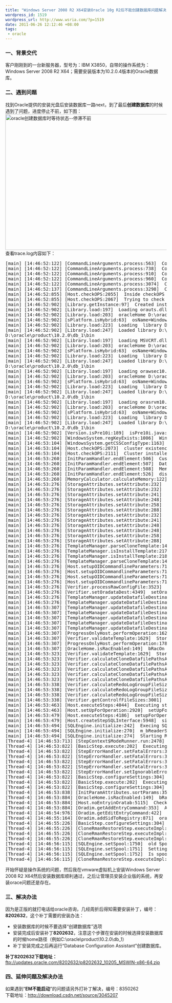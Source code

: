 ```yaml
--- 
title: "Windows Server 2008 R2 X64安装Oracle 10g R2后不能创建数据库问题解决办法"
wordpress_id: 1519
wordpress_url: http://www.wsria.com/?p=1519
date: 2011-06-26 12:12:46 +08:00
tags: 
 - oracle
---
```

<h3>一、背景交代</h3>
客户刚刚到的一台新服务器，型号为：IBM X3850，自带的操作系统为：Windows Server 2008 R2 X64；需要安装版本为10.2.0.4版本的Oracle数据库。
<h3>二、遇到问题</h3>
找到Oracle提供的安装光盘后安装数据库一路next，到了最后<strong>创建数据库</strong>的时候遇到了问题，进度停止不前，如下图：
<a href="http://www.kafeitu.me/files/2011/06/oracle-create-db.png"><img src="http://www.kafeitu.me/files/2011/06/oracle-create-db.png" alt="oracle创建数据库时等待状态--停滞不前" title="oracle创建数据库时等待状态--停滞不前" width="575" height="423" class="alignright size-full wp-image-1522" /></a><br/>
查看trace.log内容如下：
<!--more-->
<pre>
[main] [14:46:52:122] [CommandLineArguments.process:563]  CommandLineArguments->process: number of arguments = 32
[main] [14:46:52:122] [CommandLineArguments.process:738]  CommandLineArguments->process: Create Database argument is specified
[main] [14:46:52:122] [CommandLineArguments.process:910]  CommandLineArguments->process: template Name argument is specified
[main] [14:46:52:122] [CommandLineArguments.process:960]  CommandLineArguments->process: db name argument is specified
[main] [14:46:52:122] [CommandLineArguments.process:3074]  CommandLineArguments->process: in Operation Type is Creation/GenerateScripts Mode condition
[main] [14:46:52:137] [CommandLineArguments.process:3298]  CommandLineArguments->process: Successfully process command line arguments
[main] [14:46:52:855] [Host.checkOPS:2055]  Inside checkOPS
[main] [14:46:52:855] [Host.checkOPS:2067]  Trying to check cluster existence
[main] [14:46:52:902] [Library.getInstance:97]  Created instance of Library. 
[main] [14:46:52:902] [Library.load:197]  Loading orauts.dll...
[main] [14:46:52:902] [Library.load:203]  oracleHome D:\oracle\product\10.2.0\db_1
[main] [14:46:52:902] [sPlatform.isHybrid:63]  osName=Windows Vista osArch=amd64 rc=false
[main] [14:46:52:902] [Library.load:223]  Loading  library D:\oracle\product\10.2.0\db_1\bin\orauts.dll
[main] [14:46:52:902] [Library.load:247]  Loaded library D:\oracle\product\10.2.0\db_1\bin\orauts.dll from path=
D:\oracle\product\10.2.0\db_1\bin
[main] [14:46:52:902] [Library.load:197]  Loading MSVCRT.dll...
[main] [14:46:52:902] [Library.load:203]  oracleHome D:\oracle\product\10.2.0\db_1
[main] [14:46:52:902] [sPlatform.isHybrid:63]  osName=Windows Vista osArch=amd64 rc=false
[main] [14:46:52:902] [Library.load:223]  Loading  library D:\oracle\product\10.2.0\db_1\bin\MSVCRT.dll
[main] [14:46:52:902] [Library.load:247]  Loaded library D:\oracle\product\10.2.0\db_1\bin\MSVCRT.dll from path=
D:\oracle\product\10.2.0\db_1\bin
[main] [14:46:52:902] [Library.load:197]  Loading orawsec10.dll...
[main] [14:46:52:902] [Library.load:203]  oracleHome D:\oracle\product\10.2.0\db_1
[main] [14:46:52:902] [sPlatform.isHybrid:63]  osName=Windows Vista osArch=amd64 rc=false
[main] [14:46:52:902] [Library.load:223]  Loading  library D:\oracle\product\10.2.0\db_1\bin\orawsec10.dll
[main] [14:46:52:902] [Library.load:247]  Loaded library D:\oracle\product\10.2.0\db_1\bin\orawsec10.dll from path=
D:\oracle\product\10.2.0\db_1\bin
[main] [14:46:52:902] [Library.load:197]  Loading orasrvm10.dll...
[main] [14:46:52:902] [Library.load:203]  oracleHome D:\oracle\product\10.2.0\db_1
[main] [14:46:52:902] [sPlatform.isHybrid:63]  osName=Windows Vista osArch=amd64 rc=false
[main] [14:46:52:902] [Library.load:223]  Loading  library D:\oracle\product\10.2.0\db_1\bin\orasrvm10.dll
[main] [14:46:52:902] [Library.load:247]  Loaded library D:\oracle\product\10.2.0\db_1\bin\orasrvm10.dll from path=
D:\oracle\product\10.2.0\db_1\bin
[main] [14:46:52:902] [Version.isPre10i:189]  isPre10i.java: Returning FALSE
[main] [14:46:52:902] [WindowsSystem.regKeyExists:1006]  WindowsSystem.regKeyExists: mainkey= HKEY_LOCAL_MACHINE subkey = Software\Oracle\Ocr
[main] [14:46:53:104] [WindowsSystem.getCSSConfigType:1163]  configType=null
[main] [14:46:53:104] [Host.checkOPS:2073]  cluster existence:false
[main] [14:46:53:104] [Host.checkOPS:2111]  Cluster installed=false
[main] [14:46:53:260] [InitParamHandler.endElement:506]  CustomSGA flag: false
[main] [14:46:53:260] [InitParamHandler.endElement:507]  Database Type: MULTIPURPOSE
[main] [14:46:53:260] [InitParamHandler.endElement:508]  Mem Percentage: 40
[main] [14:46:53:260] [InitParamHandler.endElement:526]  distributing Memory: 13737443328
[main] [14:46:53:260] [MemoryCalculator.calculateMemory:122]  Setting SGA to MAX_SGA 1610612736
[main] [14:46:53:276] [StorageAttributes.setAttribute:232]  IN threadID:1 group#=1
[main] [14:46:53:276] [StorageAttributes.setAttribute:232]  IN threadID:1 group#=2
[main] [14:46:53:276] [StorageAttributes.setAttribute:241]  Current threadID=1
[main] [14:46:53:276] [StorageAttributes.setAttribute:248]  Current threadID=1 ==> redoGroups[0]=1
[main] [14:46:53:276] [StorageAttributes.setAttribute:258]  vRedoGroups:[1]
[main] [14:46:53:276] [StorageAttributes.setAttribute:288]  setAttribute: bExists=false
[main] [14:46:53:276] [StorageAttributes.setAttribute:232]  IN threadID:1 group#=3
[main] [14:46:53:276] [StorageAttributes.setAttribute:241]  Current threadID=1
[main] [14:46:53:276] [StorageAttributes.setAttribute:248]  Current threadID=1 ==> redoGroups[0]=1
[main] [14:46:53:276] [StorageAttributes.setAttribute:248]  Current threadID=1 ==> redoGroups[1]=2
[main] [14:46:53:276] [StorageAttributes.setAttribute:258]  vRedoGroups:[1, 2]
[main] [14:46:53:276] [StorageAttributes.setAttribute:288]  setAttribute: bExists=false
[main] [14:46:53:276] [TemplateManager.parseCloneTemplate:1477]  See for any transportable datafiles in TemplateManager.....
[main] [14:46:53:276] [TemplateManager.isInstallTemplate:2178]  Selected Template by user:=General Purpose
[main] [14:46:53:276] [TemplateManager.isInstallTemplate:2185]  The Message Id to be searched:=GENERAL_PURPOSE
[main] [14:46:53:276] [TemplateManager.parseCloneTemplate:1489]  create new clone data file for tp file.......
[main] [14:46:53:276] [Host.setupOIDCommandlineParameters:7184]  setupOIDCommandlineParameters: 
[main] [14:46:53:276] [Host.setupOIDCommandlineParameters:7185]  m_regWithdirService: false
[main] [14:46:53:276] [Host.setupOIDCommandlineParameters:7186]  m_unregWithdirService: false
[main] [14:46:53:276] [Host.setupOIDCommandlineParameters:7187]  m_updateDirService: false
[main] [14:46:53:276] [Verifier.processRawConfigFile:3523]  StorageType == 0
[main] [14:46:53:276] [Verifier.setOradataDest:4349]  setOradataDest:dfDest=D:\oracle\product\10.2.0\oradata
[main] [14:46:53:276] [TemplateManager.updateDatafileDestination:1957]  updateDatafiles:datafileDir=D:\oracle\product\10.2.0\oradata
[main] [14:46:53:276] [TemplateManager.updateDatafileDestination:2103]  From template, RedoLogGrName=1
[main] [14:46:53:307] [TemplateManager.updateDatafileDestination:2118]  new file name redo01.log
[main] [14:46:53:307] [TemplateManager.updateDatafileDestination:2103]  From template, RedoLogGrName=2
[main] [14:46:53:307] [TemplateManager.updateDatafileDestination:2118]  new file name redo02.log
[main] [14:46:53:307] [TemplateManager.updateDatafileDestination:2103]  From template, RedoLogGrName=3
[main] [14:46:53:307] [TemplateManager.updateDatafileDestination:2118]  new file name redo03.log
[main] [14:46:53:307] [ProgressOnlyHost.performOperation:162]  processRawConfigFile=false
[main] [14:46:53:307] [Verifier.validateTemplate:1629]  StorageType == 0
[main] [14:46:53:307] [ProgressOnlyHost.performOperation:178]  validateTemplate=true
[main] [14:46:53:307] [OracleHome.isRacEnabled:149]  bRacOn = false
[main] [14:46:53:323] [Verifier.validateTemplate:1629]  StorageType == 0
[main] [14:46:53:323] [Verifier.calculateCloneDatafilePathsAndSizes:2951]  canonicalPath=D:\oracle\product\10.2.0\
[main] [14:46:53:323] [Verifier.calculateCloneDatafilePathsAndSizes:2951]  canonicalPath=D:\oracle\product\10.2.0\
[main] [14:46:53:323] [Verifier.calculateCloneDatafilePathsAndSizes:2951]  canonicalPath=D:\oracle\product\10.2.0\
[main] [14:46:53:323] [Verifier.calculateCloneDatafilePathsAndSizes:2951]  canonicalPath=D:\oracle\product\10.2.0\
[main] [14:46:53:323] [Verifier.calculateCloneDatafilePathsAndSizes:2951]  canonicalPath=D:\oracle\product\10.2.0\
[main] [14:46:53:338] [Verifier.calculateRedoLogGroupFileSizes:3083]  canonicalPath=D:\oracle\product\10.2.0\
[main] [14:46:53:338] [Verifier.calculateRedoLogGroupFileSizes:3083]  canonicalPath=D:\oracle\product\10.2.0\
[main] [14:46:53:338] [Verifier.calculateRedoLogGroupFileSizes:3083]  canonicalPath=D:\oracle\product\10.2.0\
[main] [14:46:53:338] [Verifier.getControlfFileSizes:3001]  No. of Control files:=3
[main] [14:46:53:463] [Host.executeSteps:4044]  Executing steps....
[main] [14:46:53:463] [Host.setUpForOperation:2920]  setUpForOperation: Mode = 128
[main] [14:46:53:479] [Host.executeSteps:4186]  setupForOperation returned: true
[main] [14:46:53:479] [Host.createStepSQLInterface:5948]  sid =orcl
[main] [14:46:53:494] [SQLEngine.initialize:242]  Execing SQLPLUS/SVRMGR process...
[main] [14:46:53:494] [SQLEngine.initialize:270]  m_bReaderStarted: false
[main] [14:46:53:494] [SQLEngine.initialize:274]  Starting Reader Thread... 
[Thread-4] [14:46:53:713] [StepContext$ModeRunner.run:2478]  ---- Progress Needed:=true
[Thread-4] [14:46:53:822] [BasicStep.execute:202]  Executing Step : CLONE_DB_CREATION_RMAN_RESTORE
[Thread-4] [14:46:53:822] [StepErrorHandler.setFatalErrors:322]  setting Fatal Error: ORA-01092
[Thread-4] [14:46:53:822] [StepErrorHandler.setFatalErrors:322]  setting Fatal Error: ORA-01034
[Thread-4] [14:46:53:822] [StepErrorHandler.setFatalErrors:322]  setting Fatal Error: ORA-03114
[Thread-4] [14:46:53:822] [StepErrorHandler.setFatalErrors:322]  setting Fatal Error: ORA-12560
[Thread-4] [14:46:53:822] [StepErrorHandler.setIgnorableErrors:250]  setting Ignorable Error: ORA-01109
[Thread-4] [14:46:53:822] [BasicStep.configureSettings:304]  messageHandler being set=null
[Thread-4] [14:46:53:822] [BasicStep.execute:202]  Executing Step : INSTANCE_CREATION
[Thread-4] [14:46:53:822] [BasicStep.configureSettings:304]  messageHandler being set=null
[Thread-4] [14:46:53:838] [InitParamAttributes.sortParams:3532]  m_sortOn:-1 sortOn:4
[Thread-4] [14:46:53:884] [OracleHome.isRacEnabled:149]  bRacOn = false
[Thread-4] [14:46:53:884] [Host.noEntryinOratab:5115]  Check made for oratab arg passed............
[Thread-4] [14:46:53:884] [Oradim.getAddEntryCommand:353]  AddEntry=[D:\oracle\product\10.2.0\db_1\bin\oradim.exe, -new, -sid, ORCL, -startmode, manual, -spfile]
[Thread-4] [14:46:54:976] [Oradim.getEditEntryCommand:422]  getEditEntry cmd=[D:\oracle\product\10.2.0\db_1\bin\oradim.exe, -edit, -sid, ORCL, -startmode, auto, -srvcstart, system]
[Thread-4] [14:46:55:164] [Oradim.addSidToRegistry:871]  oracleHomeKey: SOFTWARE\ORACLE\KEY_OraDb10g_home1
[Thread-4] [14:46:55:226] [BasicStep.configureSettings:304]  messageHandler being set=oracle.sysman.assistants.util.UIMessageHandler@6f27f79d
[Thread-4] [14:46:55:226] [CloneRmanRestoreStep.executeImpl:217]  Instance Creation went fine..........
[Thread-4] [14:46:55:226] [CloneRmanRestoreStep.executeImpl:224]  db_recovery_file_dest=D:\oracle\product\10.2.0\flash_recovery_area
[Thread-4] [14:46:55:226] [CloneRmanRestoreStep.executeImpl:227]  db_recovery_file_dest_size=2147483648
[Thread-4] [14:46:56:115] [SQLEngine.setSpool:1750]  old Spool  = null
[Thread-4] [14:46:56:115] [SQLEngine.setSpool:1751]  Setting Spool  = D:\oracle\product\10.2.0\db_1\cfgtoollogs\dbca\orcl\CloneRmanRestore.log
[Thread-4] [14:46:56:115] [SQLEngine.setSpool:1752]  Is spool appendable? --> true
[Thread-4] [14:46:56:115] [CloneRmanRestoreStep.executeImpl:320]  starting with pfile=D:\oracle\product\10.2.0\admin\orcl\pfile\init.ora
</pre>
开始怀疑是操作系统的问题，然后我在vmware虚拟机上安装Windows Server 2008 R2 X64然后安装数据库顺利通过，之后让管理员安装企业版的系统，再安装orace问题还是存在。
<h3>三、解决办法</h3>
因为是正版的就打电话给oracle咨询，几经周折后得知需要安装补丁，编号：<strong>8202632</strong>，这个补丁需要的安装办法：
<ul>
	<li>安装数据库的时候不要选择“创建数据库”选项</li>
	<li>安装完成后安装补丁<strong>8202632</strong>，注意这个步骤在安装的时候选择安装数据库的时候home路径（例如C:\oracle\product\10.2.0\db_1）</li>
	<li>补丁安装完成之后再运行“Database Configuration Assistant”创建数据库。</li>
</ul>
<strong>补丁8202632下载地址：</strong><a href="ftp://updates.oracle.com/8202632/p8202632_10205_MSWIN-x86-64.zip" target="_blank">ftp://updates.oracle.com/8202632/p8202632_10205_MSWIN-x86-64.zip</a>
<h3>四、延伸问题及解决办法</h3>
如果遇到“<strong>EM不能启动</strong>”的问题请另外打补丁解决，编号：8350262<br/>
下载地址：<a href="http://download.csdn.net/source/3045207">http://download.csdn.net/source/3045207</a>

